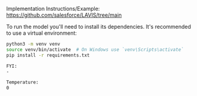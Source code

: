 Implementation Instructions/Example:
https://github.com/salesforce/LAVIS/tree/main

To run the model you'll need to install its dependencies. It's recommended to use a virtual environment:

```bash
python3 -m venv venv
source venv/bin/activate  # On Windows use `venv\Scripts\activate`
pip install -r requirements.txt

FYI: 
-

Temperature: 
0

